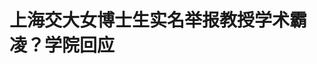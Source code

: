 <!DOCTYPE html>
<html lang="zh-CN">

<head>
    
<title>上海交大女博士生实名举报教授学术霸凌？学院回应_腾讯新闻</title>
<meta name="keywords" content="魏静,上海交通大学,霸凌,女博士,博士研究生,教授,学术,上海交通大学医学院,上海">
<meta name="description" content="极目新闻记者郭奕5月7日，微博网友@weijing99793发文声称，自己是上海交通大学生物医学工程学院博士研究生魏静，其实名举报实验室负责人邵某峰教授学术霸凌，此事引发关注。视频截图魏静在帖文中表示，邵某峰现在担任学院学位评定委员会的组长，实验室几乎每个博士都被拖到8、9年以上，甚至有10多年没毕业的。魏静声称，邵...">
<meta name="author" content="腾讯网">
<meta name="copyright" content="Copyright 1998 - 2025 Tencent. All Rights Reserved">
<meta property="og:type" content="news" />

<meta property="og:title" content="上海交大女博士生实名举报教授学术霸凌？学院回应_腾讯新闻" />
<meta property="og:description" content="极目新闻记者郭奕5月7日，微博网友@weijing99793发文声称，自己是上海交通大学生物医学工程学院博士研究生魏静，其实名举报实验室负责人邵某峰教授学术霸凌，此事引发关注。视频截图魏静在帖文中表示，邵某峰现在担任学院学位评定委员会的组长，实验室几乎每个博士都被拖到8、9年以上，甚至有10多年没毕业的。魏静声称，邵..." />
<meta property="og:url" content="https://news.qq.com/rain/a/20250508A067Y700" />
<meta property="og:image" content="https://inews.gtimg.com/news_ls/OGYdrSC5PlZOxTJfC-TkF17fNXy-fGptWuF0QE0dqZGFkAA_640330/0" />
<meta property="article:author" content="极目新闻" />
<meta property="article:published_time" content="2025-05-08 16:35:10" />
<meta property="category" content="edu" />

<meta name="baidu-site-verification" content="jJeIJ5X7pP" />
    <meta charset="utf-8" />
<meta http-equiv="X-UA-Compatible" content="IE=Edge" />
<meta name="viewport" content="width=device-width, initial-scale=1, shrink-to-fit=no" />
<link rel="dns-prefetch" href="mat1.gtimg.com">
<link rel="dns-prefetch" href="i.news.qq.com">
<link rel="shortcut icon" href="https://mat1.gtimg.com/qqcdn/qqindex2021/favicon.ico">
<script nomodule="true" src="https://mat1.gtimg.com/qqcdn/qqindex2021/common-static/20240515201444/core3-37-1.min.js"></script>
<script>
  try {
    if (!window.IntersectionObserver) {
      var observerScript = document.createElement('script');
      observerScript.src = "https://mat1.gtimg.com/qqcdn/qqindex2021/common-static/20241024141058/intersection-observer-polyfill.js";
      document.head.appendChild(observerScript);
    }
  } catch (error) {}
</script>

<script>
  try {
    if (!Element.prototype.scrollTo) {
      var scrollScript = document.createElement('script');
      scrollScript.src = "https://mat1.gtimg.com/qqcdn/qqindex2021/common-static/20241025153001/scroll-behavior-polyfill.js";
      document.head.appendChild(scrollScript);
    }
  } catch (error) {}
</script>
<script>
  try {
    if ('scrollRestoration' in window.history) {
      window.history.scrollRestoration = 'manual';
    }
    window.isPcClient = Boolean(window.electron) && (
      window.navigator.userAgent.indexOf('pc-client') > 0 ||
      window.navigator.userAgent.indexOf('TencentNews') > 0
    );
  } catch {}
</script>
<script>
  try {
    if (window.isPcClient) {
      var bodyStyle = document.createElement('style');
      bodyStyle.innerText = 'body{ zoom: 0.95 }';
      document.head.appendChild(bodyStyle);
    }
  } catch {}
</script>
<script>
  window.DATA = {"url":"https://view.inews.qq.com/a/20250508A067Y700","article_id":"20250508A067Y700","article_type":"0","title":"上海交大女博士生实名举报教授学术霸凌？学院回应","desc":"极目新闻记者郭奕5月7日，微博网友@weijing99793发文声称，自己是上海交通大学生物医学工程学院博士研究生魏静，其实名举报实验室负责人邵某峰教授学术霸凌，此事引发关注。视频截图魏静在帖文中表示，邵某峰现在担任学院学位评定委员会的组长，实验室几乎每个博士都被拖到8、9年以上，甚至有10多年没毕业的。魏静声称，邵...","iNewsRecommendLevel":1,"abstract":"极目新闻记者郭奕5月7日，微博网友@weijing99793发文声称，自己是上海交通大学生物医学工程学院博士研究生魏静，其实名举报实验室负责人邵某峰教授学术霸凌，此事引发关注。视频截图魏静在帖文中表示，邵某峰现在担任学院学位评定委员会的组长，实验室几乎每个博士都被拖到8、9年以上，甚至有10多年没毕业的。魏静声称，邵...","catalog1":"edu","ad_channel_sign":"edu","introduction":"","media":"极目新闻","media_id":"5206106","pubtime":"2025-05-08 16:35:10","comment_id":"8410272958","political":0,"cmsId":"20250508A067Y700","cms_id":"20250508A067Y700","closeAllAd":0,"closeAllFavorite":false,"originContent":{"directory":{"ai_list":null,"enable":2,"list":null},"text":"\u003cdiv class=\"rich_media_content\"\u003e\u003c!--NO_AD_ERROR_2--\u003e\u003cp\u003e极目新闻记者郭奕\u003c/p\u003e\u003cp\u003e5月7日，微博网友@weijing99793发文声称，自己是上海交通大学生物医学工程学院博士研究生魏静，其实名举报实验室负责人邵某峰教授学术霸凌，此事引发关注。\u003c/p\u003e\u003cp\u003e\u003c!--IMG_0--\u003e\u003cspan style=\"color: rgb(153, 153, 153); display: block; font-size: 13px !important; line-height: 1.5; margin-top: 5px; text-align: right; text-indent: 2em; text-wrap-mode: wrap\"\u003e视频截图\u003c/span\u003e\u003c/p\u003e\u003cp\u003e魏静在帖文中表示，邵某峰现在担任学院学位评定委员会的组长，实验室几乎每个博士都被拖到8、9年以上，甚至有10多年没毕业的。\u003c!--NO_AD_0--\u003e\u003c!--EOP_0--\u003e\u003c/p\u003e\u003c!--PARAGRAPH_0--\u003e\u003cp\u003e魏静声称，邵某峰强行攫取她的开题课题，哄骗威逼自己为其干私活，当自己快到结业不想再干时，被报复不准进实验室做实验2年，还让她签协议，要自己出经费，限制其课题，还要其承诺毕不了业不是导师的责任等。\u003c/p\u003e\u003cp style=\"text-align: center\"\u003e\u003c!--IMG_1--\u003e\u003c/p\u003e\u003cp\u003e极目新闻记者就此事私信魏静，暂未获得回应。\u003c/p\u003e\u003cp\u003e5月8日，极目新闻记者就此事致电上海交通大学生物医学工程学院，工作人员表示，学院已经第一时间关注到上述信息，学院正在积极处理此事。\u003c!--NO_AD_1--\u003e\u003c!--EOP_1--\u003e\u003c/p\u003e\u003c!--PARAGRAPH_1--\u003e\u003cp\u003e上述网友反映的情况是否属实？学院方面是否已经联系到当事学生和教授？对此，该工作人员表示，关于调查的具体进展和信息暂不方便透露，后续情况会通过官方渠道发布。\u003c!--NO_AD_2--\u003e\u003c!--EOP_2--\u003e\u003c/p\u003e\u003c!--PARAGRAPH_2--\u003e\u003cp\u003e极目新闻记者随后就此事多次致电上海交大宣传部、学工处等多个部门，电话未接通。\u003c/p\u003e\u003cp\u003e（来源：极目新闻）\u003c/p\u003e\u003cp\u003e\u003cstrong\u003e更多精彩资讯请在应用市场下载“极目新闻”客户端，未经授权请勿转载，欢迎提供新闻线索，一经采纳即付报酬。24小时报料热线027-86777777。\u003c/strong\u003e\u003c!--NO_AD_3--\u003e\u003c!--EOP_3--\u003e\u003c!--NO_AD_4--\u003e\u003c!--EOP_4--\u003e\u003c/p\u003e\u003c!--PARAGRAPH_4--\u003e\u003c!--PARAGRAPH_3--\u003e\u003cstyle\u003e.rich_media_content{--news-tabel-th-night-color: #444444;--news-font-day-color: #333;--news-font-night-color: #d9d9d9;--news-bottom-distance: 22px}.rich_media_content p:not([data-exeditor-arbitrary-box=image-box]){letter-spacing:.5px;line-height:30px;margin-bottom:var(--news-bottom-distance);word-wrap:break-word}.rich_media_content{color:var(--news-font-day-color);font-size:18px}@media(prefers-color-scheme:dark){body:not([data-weui-theme=light]):not([dark-mode-disable=true]) .rich_media_content p:not([data-exeditor-arbitrary-box=image-box]){letter-spacing:.5px;line-height:30px;margin-bottom:var(--news-bottom-distance);word-wrap:break-word}body:not([data-weui-theme=light]):not([dark-mode-disable=true]) .rich_media_content{color:var(--news-font-night-color)}}.data_color_scheme_dark .rich_media_content p:not([data-exeditor-arbitrary-box=image-box]){letter-spacing:.5px;line-height:30px;margin-bottom:var(--news-bottom-distance);word-wrap:break-word}.data_color_scheme_dark .rich_media_content{color:var(--news-font-night-color)}.data_color_scheme_dark .rich_media_content{font-size:18px}.rich_media_content p[data-exeditor-arbitrary-box=image-box]{margin-bottom:11px}.rich_media_content\u003ediv:not(.qnt-video),.rich_media_content\u003esection{margin-bottom:var(--news-bottom-distance)}.rich_media_content hr{margin-bottom:var(--news-bottom-distance)}.rich_media_content .link_list{margin:0;margin-top:20px;min-height:0!important}.rich_media_content blockquote{background:#f9f9f9;border-left:6px solid #ccc;margin:1.5em 10px;padding:.5em 10px}.rich_media_content blockquote p{margin-bottom:0!important}.data_color_scheme_dark .rich_media_content blockquote{background:#323232}@media(prefers-color-scheme:dark){body:not([data-weui-theme=light]):not([dark-mode-disable=true]) .rich_media_content blockquote{background:#323232}}.rich_media_content ol[data-ex-list]{--ol-start: 1;--ol-list-style-type: decimal;list-style-type:none;counter-reset:olCounter calc(var(--ol-start,1) - 1);position:relative}.rich_media_content ol[data-ex-list]\u003eli\u003e:first-child::before{content:counter(olCounter,var(--ol-list-style-type)) '. ';counter-increment:olCounter;font-variant-numeric:tabular-nums;display:inline-block}.rich_media_content ul[data-ex-list]{--ul-list-style-type: circle;list-style-type:none;position:relative}.rich_media_content ul[data-ex-list].nonUnicode-list-style-type\u003eli\u003e:first-child::before{content:var(--ul-list-style-type) ' ';font-variant-numeric:tabular-nums;display:inline-block;transform:scale(0.5)}.rich_media_content ul[data-ex-list].unicode-list-style-type\u003eli\u003e:first-child::before{content:var(--ul-list-style-type) ' ';font-variant-numeric:tabular-nums;display:inline-block;transform:scale(0.8)}.rich_media_content ol:not([data-ex-list]){padding-left:revert}.rich_media_content ul:not([data-ex-list]){padding-left:revert}.rich_media_content table{display:table;border-collapse:collapse;margin-bottom:var(--news-bottom-distance)}.rich_media_content table th,.rich_media_content table td{word-wrap:break-word;border:1px solid #ddd;white-space:nowrap;padding:2px 5px}.rich_media_content table th{font-weight:700;background-color:#f0f0f0;text-align:left}.rich_media_content table p{margin-bottom:0!important}.data_color_scheme_dark .rich_media_content table th{background:var(--news-tabel-th-night-color)}@media(prefers-color-scheme:dark){body:not([data-weui-theme=light]):not([dark-mode-disable=true]) .rich_media_content table th{background:var(--news-tabel-th-night-color)}}.rich_media_content .qqnews_image_desc,.rich_media_content p[type=om-image-desc]{line-height:20px!important;text-align:center!important;font-size:14px!important;color:#666!important}.rich_media_content div[data-exeditor-arbitrary-box=wrap]:not([data-exeditor-arbitrary-box-special-style]){max-width:100%}.rich_media_content .qqnews-content{--wmfont: 0;--wmcolor: transparent;font-size:var(--wmfont);color:var(--wmcolor);line-height:var(--wmfont)!important;margin-bottom:var(--wmfont)!important}.rich_media_content .qqnews_sign_emphasis{background:#f7f7f7}.rich_media_content .qqnews_sign_emphasis ol{word-wrap:break-word;border:none;color:#5c5c5c;line-height:28px;list-style:none;margin:14px 0 6px;padding:16px 15px 4px}.rich_media_content .qqnews_sign_emphasis p{margin-bottom:12px!important}.rich_media_content .qqnews_sign_emphasis ol\u003eli\u003ep{padding-left:30px}.rich_media_content .qqnews_sign_emphasis ol\u003eli{list-style:none}.rich_media_content .qqnews_sign_emphasis ol\u003eli\u003ep:first-child::before{margin-left:-30px;content:counter(olCounter,decimal) ''!important;counter-increment:olCounter!important;font-variant-numeric:tabular-nums!important;background:#37f;border-radius:2px;color:#fff;font-size:15px;font-style:normal;text-align:center;line-height:18px;width:18px;height:18px;margin-right:12px;position:relative;top:-1px}.data_color_scheme_dark .rich_media_content .qqnews_sign_emphasis{background:#262626}.data_color_scheme_dark .rich_media_content .qqnews_sign_emphasis ol\u003eli\u003ep{color:#a9a9a9}@media(prefers-color-scheme:dark){body:not([data-weui-theme=light]):not([dark-mode-disable=true]) .rich_media_content .qqnews_sign_emphasis{background:#262626}body:not([data-weui-theme=light]):not([dark-mode-disable=true]) .rich_media_content .qqnews_sign_emphasis ol\u003eli\u003ep{color:#a9a9a9}}.rich_media_content h1,.rich_media_content h2,.rich_media_content h3,.rich_media_content h4,.rich_media_content h5,.rich_media_content h6{margin-bottom:var(--news-bottom-distance);font-weight:700}.rich_media_content h1{font-size:20px}.rich_media_content h2,.rich_media_content h3{font-size:19px}.rich_media_content h4,.rich_media_content h5,.rich_media_content h6{font-size:18px}.rich_media_content li:empty{display:none}.rich_media_content ul,.rich_media_content ol{margin-bottom:var(--news-bottom-distance)}.rich_media_content div\u003ep:only-child{margin-bottom:0!important}.rich_media_content .cms-cke-widget-title-wrap p{margin-bottom:0!important}\u003c/style\u003e\u003c/div\u003e","version":"v2"},"originAttribute":{"IMG_0":{"bigOrigUrl":"https://inews.gtimg.com/om_bt/OBENid5C5TwFPVb0GLcbiawRP54KYvrDqW4pVCVspoplEAA/0","compressUrl":"https://inews.gtimg.com/om_bt/OBENid5C5TwFPVb0GLcbiawRP54KYvrDqW4pVCVspoplEAA/641","desc":"","fullPic":"1","height":361,"imgurl0":"https://inews.gtimg.com/om_bt/OBENid5C5TwFPVb0GLcbiawRP54KYvrDqW4pVCVspoplEAA/0","imgurl1000":"https://inews.gtimg.com/om_bt/OBENid5C5TwFPVb0GLcbiawRP54KYvrDqW4pVCVspoplEAA/1000","islong":0,"origUrl":"https://inews.gtimg.com/om_bt/OBENid5C5TwFPVb0GLcbiawRP54KYvrDqW4pVCVspoplEAA/641","size":47,"style":"text-align: -webkit-center; text-wrap-mode: wrap; width: 100%","thumb":"https://inews.gtimg.com/om_bt/OBENid5C5TwFPVb0GLcbiawRP54KYvrDqW4pVCVspoplEAA_181x181s/0","url":"https://inews.gtimg.com/om_bt/OBENid5C5TwFPVb0GLcbiawRP54KYvrDqW4pVCVspoplEAA/641","width":641},"IMG_1":{"bigOrigUrl":"https://inews.gtimg.com/om_bt/Od2wNWhhCvAe2pcyLbq3Zy583ofM2XtkWbzDAVIM7M6WQAA/0","compressUrl":"https://inews.gtimg.com/om_bt/Od2wNWhhCvAe2pcyLbq3Zy583ofM2XtkWbzDAVIM7M6WQAA/641","desc":"","fullPic":"1","height":342,"imgurl0":"https://inews.gtimg.com/om_bt/Od2wNWhhCvAe2pcyLbq3Zy583ofM2XtkWbzDAVIM7M6WQAA/0","imgurl1000":"https://inews.gtimg.com/om_bt/Od2wNWhhCvAe2pcyLbq3Zy583ofM2XtkWbzDAVIM7M6WQAA/1000","islong":0,"origUrl":"https://inews.gtimg.com/om_bt/Od2wNWhhCvAe2pcyLbq3Zy583ofM2XtkWbzDAVIM7M6WQAA/641","size":83,"style":"width: 100%","thumb":"https://inews.gtimg.com/om_bt/Od2wNWhhCvAe2pcyLbq3Zy583ofM2XtkWbzDAVIM7M6WQAA_181x181s/0","url":"https://inews.gtimg.com/om_bt/Od2wNWhhCvAe2pcyLbq3Zy583ofM2XtkWbzDAVIM7M6WQAA/641","width":641}},"selfDeclare":{},"userAddress":"湖北","card":{"chlid":"5206106","chlname":"极目新闻","desc":"全球眼，中国心，瞭望者，思想家。","icon":"http://inews.gtimg.com/newsapp_ls/0/13313835343_200200/0","msgEntry":1,"uin":"ec304f4513bb7aec09f9921be4e9fdbe12","update_frequency":"0","vip_desc":"楚天都市报官方账号","vip_icon_night":"http://inews.gtimg.com/newsapp_ls/0/14876049528/0","vip_place":"left","vip_type":"30013","vip_icon":"http://inews.gtimg.com/newsapp_ls/0/14876049251/0","vip_type_new":"30013","suid":"8QMd23pY5IUbvz7Q","liveInfo":{"roomID":"1410000175","roomStatus":"2","cms_id":"PLV2025050504845500","article_type":"575"},"cpLevel":1},"interationCount":{"like":79,"collect":27,"share":82},"payment_info":{},"article_is_pay":false,"payment_column_info_v1":{"is_column_pay":false,"read_count_all":0},"tag_info_item":null,"contentWordsNum":485,"extraProperty":{"FeedbackDetailDisableInsert":1,"zanSkinType":""},"relateWelfare":{},"aiSwitch":true,"isOversize":false,"videoArr":[]};
</script>
<script>
  window.channelInfo = {"channelConfig":{"channelNav":[{"_auto_id":"1","active_alien_img":"","alien_img":"","channel_id":"news_news_home","is_local":"0","link":"https://www.qq.com","name_cn":"首页","name_en":"home"},{"_auto_id":"2","active_alien_img":"","alien_img":"","channel_id":"news_news_top","is_local":"0","link":"","name_cn":"要闻","name_en":"news"},{"_auto_id":"4","active_alien_img":"","alien_img":"","channel_id":"news_news_bj","is_local":"1","link":"","name_cn":"北京","name_en":"bj"},{"_auto_id":"5","active_alien_img":"","alien_img":"","channel_id":"news_news_finance","is_local":"0","link":"","name_cn":"财经","name_en":"finance"},{"_auto_id":"6","active_alien_img":"","alien_img":"","channel_id":"news_news_tech","is_local":"0","link":"","name_cn":"科技","name_en":"tech"},{"_auto_id":"7","active_alien_img":"","alien_img":"","channel_id":"tv","is_local":"0","link":"https://v.qq.com/channel/tv/?ptag=qqnews","name_cn":"电视剧","name_en":"tv"},{"_auto_id":"8","active_alien_img":"","alien_img":"","channel_id":"news_news_qa","is_local":"0","link":"","name_cn":"热问","name_en":"qa"},{"_auto_id":"9","active_alien_img":"","alien_img":"","channel_id":"news_news_ent","is_local":"0","link":"","name_cn":"娱乐","name_en":"ent"},{"_auto_id":"10","active_alien_img":"","alien_img":"","channel_id":"variety","is_local":"0","link":"https://v.qq.com/channel/variety/?ptag=qqnews","name_cn":"综艺","name_en":"variety"},{"_auto_id":"11","active_alien_img":"","alien_img":"","channel_id":"news_news_sports","is_local":"0","link":"","name_cn":"体育","name_en":"sports"},{"_auto_id":"13","active_alien_img":"","alien_img":"","channel_id":"news_news_nba","is_local":"0","link":"","name_cn":"NBA","name_en":"nba"},{"_auto_id":"14","active_alien_img":"","alien_img":"","channel_id":"news_news_world","is_local":"0","link":"","name_cn":"国际","name_en":"world"},{"_auto_id":"15","active_alien_img":"","alien_img":"","channel_id":"news_news_mil","is_local":"0","link":"","name_cn":"军事","name_en":"milite"},{"_auto_id":"16","active_alien_img":"","alien_img":"","channel_id":"news_news_auto","is_local":"0","link":"","name_cn":"汽车","name_en":"auto"},{"_auto_id":"17","active_alien_img":"","alien_img":"","channel_id":"news_news_house","is_local":"0","link":"","name_cn":"房产","name_en":"house"},{"_auto_id":"18","active_alien_img":"","alien_img":"","channel_id":"news_news_edu","is_local":"0","link":"","name_cn":"教育","name_en":"edu"},{"_auto_id":"19","active_alien_img":"","alien_img":"","channel_id":"news_news_antip","is_local":"0","link":"","name_cn":"健康","name_en":"health"},{"_auto_id":"20","active_alien_img":"","alien_img":"","channel_id":"news_news_video","is_local":"0","link":"","name_cn":"视频","name_en":"video"},{"_auto_id":"21","active_alien_img":"","alien_img":"","channel_id":"news_news_game","is_local":"0","link":"","name_cn":"游戏","name_en":"games"},{"_auto_id":"22","active_alien_img":"","alien_img":"","channel_id":"news_news_nchupin","is_local":"0","link":"","name_cn":"眼界","name_en":"chupin"},{"_auto_id":"24","active_alien_img":"","alien_img":"","channel_id":"news_news_football","is_local":"0","link":"","name_cn":"足球","name_en":"football"},{"_auto_id":"25","active_alien_img":"","alien_img":"","channel_id":"news_news_kepu","is_local":"0","link":"","name_cn":"科学","name_en":"kepu"},{"_auto_id":"26","active_alien_img":"","alien_img":"","channel_id":"news_news_digi","is_local":"0","link":"","name_cn":"数码","name_en":"digi"},{"_auto_id":"28","active_alien_img":"","alien_img":"","channel_id":"ymzx","is_local":"0","link":"https://gamer.qq.com/v2/cloudgame/game/96897?ichannel=txxwpc0Ftxxwpc1","name_cn":"元梦之星","name_en":"news_news_ymzx"},{"_auto_id":"31","active_alien_img":"","alien_img":"","channel_id":"movie","is_local":"0","link":"https://v.qq.com/channel/movie/?ptag=qqnews","name_cn":"电影","name_en":"movie"},{"_auto_id":"32","active_alien_img":"","alien_img":"","channel_id":"news_news_esport","is_local":"0","link":"","name_cn":"电竞","name_en":"esport"},{"_auto_id":"34","active_alien_img":"","alien_img":"","channel_id":"news_news_history","is_local":"0","link":"","name_cn":"历史","name_en":"history"},{"_auto_id":"35","active_alien_img":"","alien_img":"","channel_id":"news_news_baby","is_local":"0","link":"","name_cn":"育儿","name_en":"baby"},{"_auto_id":"36","active_alien_img":"","alien_img":"","channel_id":"hbjy","is_local":"0","link":"https://gp.qq.com/act/a20250421mnqlx/news.shtml","name_cn":"和平精英","name_en":"news_news_hbjy"},{"_auto_id":"37","active_alien_img":"","alien_img":"","channel_id":"cloud_gamer","is_local":"0","link":"https://gamer.qq.com/?ichannel=txxwpc0Ftxxwpc1","name_cn":"云游戏","name_en":"cloud_gamer"},{"_auto_id":"38","active_alien_img":"","alien_img":"","channel_id":"news_news_lic","is_local":"0","link":"","name_cn":"理财","name_en":"finance_licai"},{"_auto_id":"39","active_alien_img":"","alien_img":"","channel_id":"news_news_istock","is_local":"0","link":"","name_cn":"股票","name_en":"finance_stock"},{"_auto_id":"40","active_alien_img":"","alien_img":"","channel_id":"ren_min_shi_pin","is_local":"0","link":"https://news.qq.com/omn/author/8QMd3Hld74cbujbY?tab=om_video","name_cn":"人民视频","name_en":"ren_min_shi_pin"},{"_auto_id":"41","active_alien_img":"","alien_img":"","channel_id":"news_news_weather","is_local":"0","link":"https://tianqi.qq.com/index.htm","name_cn":"天气","name_en":"weather"}]}};
</script>
<script>
  window.articleConfig = {"rightConfig":[{"_auto_id":"1","category_key":"default","modules":"{\"moduleList\":[{\"title\":\"作者其他文章\",\"id\":\"user_article\"},{\"title\":\"精选视频\",\"id\":\"video_album\",\"videoType\":\"tag\",\"videoId\":\"aUepxrtchGM=\",\"isSticky\":0},{\"title\":\"下载条\",\"id\":\"download_banner\",\"isSticky\":1},{\"title\":\"热点榜\",\"id\":\"hot_rank_list\",\"isSticky\":1},{\"title\":\"广告推广\",\"id\":\"ssp_ad_module\",\"category\":\"ad_ssp\",\"loid\":\"109\",\"isSticky\":1},{\"title\":\"广告推广位\",\"id\":\"c2s_ad_module\",\"category\":\"right_c2s\",\"path\":\"QQcom_all_Rectangle-1|QQcom_all_Rectangle-2|QQcom_all_Rectangle-3\",\"isSticky\":1}]}"},{"_auto_id":"2","category_key":"ent","modules":"{\"moduleList\":[{\"title\":\"作者其他文章\",\"id\":\"user_article\"},{\"title\":\"精选视频\",\"id\":\"video_album\",\"videoType\":\"tag\",\"videoId\":\"aUepxrtchGM=\"},{\"title\":\"下载条\",\"id\":\"download_banner\",\"isSticky\":1},{\"title\":\"热点榜\",\"id\":\"hot_rank_list\",\"isSticky\":1},{\"title\":\"广告推广\",\"id\":\"ssp_ad_module\",\"category\":\"ad_ssp\",\"loid\":\"109\",\"isSticky\":1},{\"title\":\"广告推广\",\"id\":\"ssp_ad_module\",\"category\":\"ad_ssp\",\"loid\":\"117\",\"isSticky\":1}]}"},{"_auto_id":"3","category_key":"game","modules":"{\"moduleList\":[{\"title\":\"作者其他文章\",\"id\":\"user_article\"},{\"title\":\"精选视频\",\"id\":\"video_album\",\"videoType\":\"tag\",\"videoId\":\"aUepxrtchGM=\"},{\"title\":\"热门游戏\",\"id\":\"recommend_game\",\"isSticky\":0},{\"title\":\"下载条\",\"id\":\"download_banner\",\"isSticky\":1},{\"title\":\"热点榜\",\"id\":\"hot_rank_list\",\"isSticky\":1},{\"title\":\"广告推广\",\"id\":\"ssp_ad_module\",\"category\":\"ad_ssp\",\"loid\":\"109\",\"isSticky\":1},{\"title\":\"广告推广位\",\"id\":\"c2s_ad_module\",\"category\":\"right_c2s\",\"path\":\"QQcom_all_Rectangle-1|QQcom_all_Rectangle-2|QQcom_all_Rectangle-3\",\"isSticky\":1}]}"},{"_auto_id":"4","category_key":"tech","modules":"{\"moduleList\":[{\"title\":\"作者其他文章\",\"id\":\"user_article\"},{\"title\":\"精选视频\",\"id\":\"video_album\",\"videoType\":\"tag\",\"videoId\":\"aUepxrtchGM=\"},{\"title\":\"下载条\",\"id\":\"download_banner\",\"isSticky\":1},{\"title\":\"热点榜\",\"id\":\"hot_rank_list\",\"isSticky\":1},{\"title\":\"广告推广\",\"id\":\"ssp_ad_module\",\"category\":\"ad_ssp\",\"loid\":\"109\",\"isSticky\":1},{\"title\":\"广告推广位\",\"id\":\"c2s_ad_module\",\"category\":\"right_c2s\",\"path\":\"QQcom_all_Rectangle-1|QQcom_all_Rectangle-2|QQcom_all_Rectangle-3\",\"isSticky\":1}]}"},{"_auto_id":"5","category_key":"finance","modules":"{\"moduleList\":[{\"title\":\"作者其他文章\",\"id\":\"user_article\"},{\"title\":\"精选视频\",\"id\":\"video_album\",\"videoType\":\"tag\",\"videoId\":\"aUepxrtchGM=\"},{\"title\":\"下载条\",\"id\":\"download_banner\",\"isSticky\":1},{\"title\":\"热点榜\",\"id\":\"hot_rank_list\",\"isSticky\":1},{\"title\":\"广告推广\",\"id\":\"ssp_ad_module\",\"category\":\"ad_ssp\",\"loid\":\"109\",\"isSticky\":1},{\"title\":\"广告推广位\",\"id\":\"c2s_ad_module\",\"category\":\"right_c2s\",\"path\":\"QQcom_all_Rectangle-1|QQcom_all_Rectangle-2|QQcom_all_Rectangle-3\",\"isSticky\":1}]}"},{"_auto_id":"6","category_key":"news","modules":"{\"moduleList\":[{\"title\":\"作者其他文章\",\"id\":\"user_article\"},{\"title\":\"精选视频\",\"id\":\"video_album\",\"videoType\":\"tag\",\"videoId\":\"aUepxrtchGM=\"},{\"title\":\"下载条\",\"id\":\"download_banner\",\"isSticky\":1},{\"title\":\"热点榜\",\"id\":\"hot_rank_list\",\"isSticky\":1},{\"title\":\"广告推广\",\"id\":\"ssp_ad_module\",\"category\":\"ad_ssp\",\"loid\":\"109\",\"isSticky\":1},{\"title\":\"广告推广位\",\"id\":\"c2s_ad_module\",\"category\":\"right_c2s\",\"path\":\"QQcom_all_Rectangle-1|QQcom_all_Rectangle-2|QQcom_all_Rectangle-3\",\"isSticky\":1}]}"},{"_auto_id":"7","category_key":"fashion","modules":"{\"moduleList\":[{\"title\":\"作者其他文章\",\"id\":\"user_article\"},{\"title\":\"精选视频\",\"id\":\"video_album\",\"videoType\":\"tag\",\"videoId\":\"aUepxrtchGM=\"},{\"title\":\"下载条\",\"id\":\"download_banner\",\"isSticky\":1},{\"title\":\"热点榜\",\"id\":\"hot_rank_list\",\"isSticky\":1},{\"title\":\"广告推广\",\"id\":\"ssp_ad_module\",\"category\":\"ad_ssp\",\"loid\":\"109\",\"isSticky\":1},{\"title\":\"广告推广位\",\"id\":\"c2s_ad_module\",\"category\":\"right_c2s\",\"path\":\"QQcom_all_Rectangle-1|QQcom_all_Rectangle-2|QQcom_all_Rectangle-3\",\"isSticky\":1}]}"},{"_auto_id":"8","category_key":"sports","modules":"{\"moduleList\":[{\"title\":\"作者其他文章\",\"id\":\"user_article\"},{\"title\":\"精选视频\",\"id\":\"video_album\",\"videoType\":\"tag\",\"videoId\":\"aUepxrtchGM=\"},{\"title\":\"下载条\",\"id\":\"download_banner\",\"isSticky\":1},{\"title\":\"热点榜\",\"id\":\"hot_rank_list\",\"isSticky\":1},{\"title\":\"广告推广\",\"id\":\"ssp_ad_module\",\"category\":\"ad_ssp\",\"loid\":\"109\",\"isSticky\":1},{\"title\":\"广告推广位\",\"id\":\"c2s_ad_module\",\"category\":\"right_c2s\",\"path\":\"QQcom_all_Rectangle-1|QQcom_all_Rectangle-2|QQcom_all_Rectangle-3\",\"isSticky\":1}]}"},{"_auto_id":"9","category_key":"health","modules":"{\"moduleList\":[{\"title\":\"作者其他文章\",\"id\":\"user_article\"},{\"title\":\"精选视频\",\"id\":\"video_album\",\"videoType\":\"tag\",\"videoId\":\"aUepxrtchGM=\"},{\"title\":\"下载条\",\"id\":\"download_banner\",\"isSticky\":1},{\"title\":\"热点榜\",\"id\":\"hot_rank_list\",\"isSticky\":1},{\"title\":\"广告推广\",\"id\":\"ssp_ad_module\",\"category\":\"ad_ssp\",\"loid\":\"109\",\"isSticky\":1},{\"title\":\"广告推广位\",\"id\":\"c2s_ad_module\",\"category\":\"right_c2s\",\"path\":\"QQcom_all_Rectangle-1|QQcom_all_Rectangle-2|QQcom_all_Rectangle-3\",\"isSticky\":1}]}"},{"_auto_id":"10","category_key":"nba","modules":"{\"moduleList\":[{\"title\":\"作者其他文章\",\"id\":\"user_article\"},{\"title\":\"精选视频\",\"id\":\"video_album\",\"videoType\":\"tag\",\"videoId\":\"aUepxrtchGM=\"},{\"title\":\"下载条\",\"id\":\"download_banner\",\"isSticky\":1},{\"title\":\"热点榜\",\"id\":\"hot_rank_list\",\"isSticky\":1},{\"title\":\"广告推广\",\"id\":\"ssp_ad_module\",\"category\":\"ad_ssp\",\"loid\":\"109\",\"isSticky\":1},{\"title\":\"广告推广位\",\"id\":\"c2s_ad_module\",\"category\":\"right_c2s\",\"path\":\"QQcom_all_Rectangle-1|QQcom_all_Rectangle-2|QQcom_all_Rectangle-3\",\"isSticky\":1}]}"},{"_auto_id":"11","category_key":"edu","modules":"{\"moduleList\":[{\"title\":\"作者其他文章\",\"id\":\"user_article\"},{\"title\":\"精选视频\",\"id\":\"video_album\",\"videoType\":\"tag\",\"videoId\":\"aUWpxLNdg2c=\"},{\"title\":\"下载条\",\"id\":\"download_banner\",\"isSticky\":1},{\"title\":\"热点榜\",\"id\":\"hot_rank_list\",\"isSticky\":1},{\"title\":\"广告推广\",\"id\":\"ssp_ad_module\",\"category\":\"ad_ssp\",\"loid\":\"109\",\"isSticky\":1},{\"title\":\"广告推广位\",\"id\":\"c2s_ad_module\",\"category\":\"right_c2s\",\"path\":\"QQcom_all_Rectangle-1|QQcom_all_Rectangle-2|QQcom_all_Rectangle-3\",\"isSticky\":1}]}"},{"_auto_id":"12","category_key":"ad","modules":"{\"moduleList\":[{\"title\":\"广告推广\",\"id\":\"ssp_ad_module\",\"category\":\"ad_ssp\",\"loid\":\"109\",\"isSticky\":1},{\"title\":\"广告推广位\",\"id\":\"c2s_ad_module\",\"category\":\"right_c2s\",\"path\":\"QQcom_all_Rectangle-1|QQcom_all_Rectangle-2|QQcom_all_Rectangle-3\",\"isSticky\":1}]}"}],"tonglanAdConfig":[{"_auto_id":"1","modules":"{\"moduleList\":[{\"title\":\"广告推广位\",\"id\":\"top\",\"category\":\"top_c2s\",\"path\":\"QQcom_all_Width1-1\"},{\"title\":\"广告推广位\",\"id\":\"bottom\",\"category\":\"bottom_c2s\",\"path\":\"QQcom_all_Width1-2\"}]}"}],"bottomConfig":[],"videoAdConfig":[{"_auto_id":"1","normal_time":"10","switch":"1","video_count":"0","video_time":"0"}],"rightGameConfig":[{"_auto_id":"2","desc":"连续登录送游戏钻石，群雄共聚称霸沙城","icon":"https://inews.gtimg.com/newsapp_bt/0/0627161037914_3816/0","link":"https://s.iwan.qq.com/opengame/tenvideo/index.html?hidestatusbar=1&hidetitlebar=1&immersive=1&syswebview=1&landscape=1&gameid=49085&url=https%3A%2F%2Fgz-file.91ninthpalace.com%2Fwzzx%2Findex_tencent_iwan.html%20&ref_ele=90015","name":"王者之心2"},{"_auto_id":"3","desc":"上线送VIP！万人同屏横扫沙城","icon":"https://inews.gtimg.com/newsapp_bt/0/0627155752146_4584/0","link":"https://s.iwan.qq.com/opengame/tenvideo/index.html?hidestatusbar=1&hidetitlebar=1&immersive=1&landscape=1&syswebview=1&gameid=47203&url=https%3A%2F%2Fcqss2login.bigrnet.com%2Fiwan%2Fh5%2Fplay%2Floading&ref_ele=90015","name":"传奇盛世"},{"_auto_id":"4","desc":"超高爆率，经典玩法","icon":"https://inews.gtimg.com/newsapp_bt/0/0627160641137_9103/0","link":"https://s.iwan.qq.com/opengame/tenvideo/index.html?hidestatusbar=1&hidetitlebar=1&immersive=1&syswebview=1&gameid=43803&url=https%3A%2F%2Fsdk.mxzgame.com%2FGames%2Fportal%2F108337%2FTXVApp&ref_ele=90015","name":"新不良人"},{"_auto_id":"6","desc":"超多福利登录即领，海量游戏任你畅玩","icon":"https://inews.gtimg.com/newsapp_bt/0/111315495935_3595/0","link":"https://dldir3.qq.com/minigamefile/webdownloads/QQGameMini_silent_1002020001_cid0.exe","name":"QQ游戏大厅"},{"_auto_id":"7","desc":"纯正经典玩法，欢乐挑战赛火热来袭","icon":"https://inews.gtimg.com/newsapp_bt/0/070918050891_4971/0","link":"https://minigame.qq.com/h5game_frame_test/?appid=200904&ifid=1502020001","name":"欢乐斗地主"},{"_auto_id":"8","desc":"新服大放送，享赚你就来","icon":"https://inews.gtimg.com/newsapp_bt/0/0627154608860_7318/0","link":"https://s.iwan.qq.com/opengame/tenvideo/index.html?hidestatusbar=1&hidetitlebar=1&immersive=1&syswebview=1&landscape=1&gameid=43403&url=https%3A%2F%2Flogin-wxxyx2-bzsc.jikewan.com%2Fgame%2Fcqtxvideo.html&ref_ele=90015","name":"百战沙城"},{"_auto_id":"9","desc":"全新极速版本爽玩！送新武魂转换卡","icon":"https://inews.gtimg.com/newsapp_bt/0/1016115936984_7153/0","link":"https://s.iwan.qq.com/opengame/tenvideo/index.html?hidestatusbar=1&hidetitlebar=1&immersive=1&syswebview=1&gameid=51477&url=https%3A%2F%2Fh5sdk.cdqcwl.com%2Fsdk%2Ftxaiwandefault%2Fce43a6806214ed5b3e2227ca7e99e27a%2F2231&ref_ele=90015","name":"斗罗大陆"},{"_auto_id":"10","desc":"原汁原味，正版授权","icon":"https://inews.gtimg.com/newsapp_bt/0/0627160844946_1794/0","link":"https://s.iwan.qq.com/opengame/tenvideo/index.html?hidetitlebar=1&immersive=1&syswebview=1&landscape=1&gameid=37275&url=https%3A%2F%2Fsdk.mxzgame.com%2FGames%2Fportal%2F100211%2FTXVApp&ref_ele=90015","name":"原始传奇"},{"_auto_id":"11","desc":"登录领神秘巨星，打造巅峰阵容","icon":"https://inews.gtimg.com/newsapp_bt/0/0701170959368_8122/0","link":"https://s.iwan.qq.com/opengame/tenvideo/index.html?hidestatusbar=1&hidetitlebar=1&immersive=1&syswebview=1&gameid=40591&url=https%3A%2F%2Frh.diaigame.com%2Fh5plat%2Fplay%2Fpackage_code%2FP0012462&ref_ele=90015","name":"巅峰冠军足球"},{"_auto_id":"12","desc":"赛季制实时PVP联机对战","icon":"https://inews.gtimg.com/newsapp_bt/0/0701165259701_7142/0","link":"https://s.iwan.qq.com/opengame/tenvideo/index.html?hidestatusbar=1&hidetitlebar=1&immersive=1&syswebview=1&gameid=49634&url=https%3A%2F%2Ffootball.shenshoucdn.com%2Ffootball_new%2Fh5%2Ftxsp%2Findex.html&ref_ele=90015","name":"球场风云"},{"_auto_id":"13","desc":"专注超爽打宝体验","icon":"https://inews.gtimg.com/newsapp_bt/0/0627154956673_3154/0","link":"https://s.iwan.qq.com/opengame/tenvideo/index.html?hidestatusbar=1&hidetitlebar=1&immersive=1&syswebview=1&gameid=41057&url=https%3A%2F%2Fh5apily.fire2333.com%2Fh5sdk%2Ftxshipin%2Findex%2F3200222%2F3200112&ref_ele=90015","name":"传奇至尊"},{"_auto_id":"16","desc":"火爆新服，福利满满","icon":"https://inews.gtimg.com/newsapp_bt/0/0701171307639_4759/0","link":"https://s.iwan.qq.com/opengame/tenvideo/index.html?hidestatusbar=1&hidetitlebar=1&immersive=1&syswebview=1&gameid=50335&url=https%3A%2F%2Fh5-union-cdn.pptgame.cn%2Findex.html%3Ftx_package_id%3D10202%20&ref_ele=90015","name":"火源战纪"},{"_auto_id":"17","desc":"魔幻风格，超大场面","icon":"https://inews.gtimg.com/newsapp_bt/0/0701171500721_6895/0","link":"https://s.iwan.qq.com/opengame/tenvideo/index.html?hidestatusbar=1&hidetitlebar=1&immersive=1&syswebview=1&gameid=33112&url=https%3A%2F%2Fcsjs-tx.ebibi.com%2Fgame%2Fh5iwan-wwzs%2Fmain%2Findex.html&ref_ele=90015","name":"万王之神"},{"_auto_id":"19","desc":"经典神话背景，高清细腻画质","icon":"https://inews.gtimg.com/newsapp_bt/0/0709181543493_4955/0","link":"https://s.iwan.qq.com/opengame/tenvideo/index.html?hidestatusbar=1&hidetitlebar=1&immersive=1&syswebview=1&gameid=39686&url=https%3A%2F%2Fsdk.gz.1253361160.clb.myqcloud.com%2FGames%2Fportal%2F108311%2FTXVApp&ref_ele=90015","name":"凡人神将传"}]};
</script>
<script src="https://mat1.gtimg.com/www/js/emonitor/custom_ed041a23.js" charset="utf-8"></script>
<script>
  try {
    window.emonitorIns = emonitor.create({
      name: 'newsqq_normalArticle',
      atta: {
        name: 'newsqq',
      },
      mode: '007',
    });
  } catch (err) {
    console.warn(err);
  }
</script>
<link href="https://mat1.gtimg.com/qqcdn/qqindex2021/common-static/hel/qqnews-pc-dc_20250429075631/static/css/static.css" rel="stylesheet">

<script>window.__HEL_PRESET_META__={"qqnews-pc-components":{"app":{"id":1366,"name":"qqnews-pc-components","app_group_name":"qqnews-pc-components","proj_ver":{"map":{},"utime":0},"online_version":"qqnews-pc-components_20250306025658","build_version":"qqnews-pc-components_20250429075334","update_at":"2025-04-29T11:54:47.000Z","desc":"set by [init], from container [formal.pc.dc.sz100962] worker [0]"},"version":{"sub_app_name":"qqnews-pc-components","sub_app_version":"qqnews-pc-components_20250429075334","src_map":{"webDirPath":"https://mat1.gtimg.com/qqcdn/qqindex2021/common-static/hel/qqnews-pc-components_20250429075334","htmlIndexSrc":"https://mat1.gtimg.com/qqcdn/qqindex2021/common-static/hel/qqnews-pc-components_20250429075334/index.html","extractMode":"all","iframeSrc":"","chunkCssSrcList":["https://mat1.gtimg.com/qqcdn/qqindex2021/common-static/hel/qqnews-pc-components_20250429075334/static/css/index.css"],"chunkJsSrcList":["https://mat1.gtimg.com/qqcdn/qqindex2021/common-static/hel/qqnews-pc-components_20250429075334/static/js/index.js"],"staticCssSrcList":[],"staticJsSrcList":["https://mat1.gtimg.com/qqcdn/qqindex2021/static/20231212123233/react.production.min.js","https://mat1.gtimg.com/qqcdn/qqindex2021/static/20231212123233/react-dom.production.min.js","https://mat1.gtimg.com/qqcdn/qqindex2021/common-static/hel/hel-base-v16.js"],"relativeCssSrcList":[],"relativeJsSrcList":[],"privCssSrcList":[],"srvModSrcList":[],"headAssetList":[{"tag":"staticScript","append":false,"attrs":{"src":"https://mat1.gtimg.com/qqcdn/qqindex2021/static/20231212123233/react.production.min.js"}},{"tag":"staticScript","append":false,"attrs":{"src":"https://mat1.gtimg.com/qqcdn/qqindex2021/static/20231212123233/react-dom.production.min.js"}},{"tag":"staticScript","append":false,"attrs":{"src":"https://mat1.gtimg.com/qqcdn/qqindex2021/common-static/hel/hel-base-v16.js"}},{"tag":"script","append":true,"attrs":{"src":"https://mat1.gtimg.com/qqcdn/qqindex2021/common-static/hel/qqnews-pc-components_20250429075334/static/js/index.js","defer":""}},{"tag":"link","append":true,"attrs":{"href":"https://mat1.gtimg.com/qqcdn/qqindex2021/common-static/hel/qqnews-pc-components_20250429075334/static/css/index.css","rel":"stylesheet"}}],"bodyAssetList":[]},"update_at":"2025-04-29T11:54:46.000Z","create_at":"2025-04-29T11:54:46.000Z","_worker_id":"0","_is_backup":true}}}</script>
<script>window.__VIEW_PATH__="article.ejs";</script>
</head>

<body id="dc-normal-body">
  <div id="top-nav"></div>
  <div id="topAd"></div>
  <div class="qqweb-pc-content ">
    <div class="content-left">
      <div class="content">
        <div class="left-tool" id="left-tool"></div>
                <div class="content-article">
            <div id="article-column-tag"></div>
            <h1>上海交大女博士生实名举报教授学术霸凌？学院回应</h1>
            <div id="article-author"></div>
            <div id="article-content"></div>
          <div id="article-status"></div>
          <div id="relate-question"></div>
          <div class="recommend-con" id="ArticleBottom"></div>
        </div>
      </div>
      <div id="article-comment"></div>
      <div id="recommend"></div>
      <div id="bottomAd"></div>
      <div id="article-footer"></div>
    </div>
    <div id="content-right" class="content-right"></div>
  </div>
  <div id="go-top"></div>
  <script>
    var navDom = document.getElementById('top-nav');
    if (window.isPcClient && navDom) {
      navDom.style.height = '0';
    }
  </script>
    <script type="text/javascript">
  var TIME_BEFORE_LOAD_CRYSTAL = Date.now();
</script>
<script src="https://mat1.gtimg.com/qqcdn/qqindex2021/advertisement/qqdc/crystal.202504291215.min.js" id="l_qq_com"></script>
<script type="text/javascript">
  if (typeof crystal === 'undefined' && Math.random() <= 1) {
    (function() {
      var TIME_AFTER_LOAD_CRYSTAL = Date.now();
      var img = new Image(1, 1);
      img.src = "//dp3.qq.com/qqcom/?adb=1&dm=new&err=1002&blockjs=" + (TIME_AFTER_LOAD_CRYSTAL - TIME_BEFORE_LOAD_CRYSTAL);
    })();
  }
</script>
    <iframe style="display: none;" src="https://i.news.qq.com/web_backend/getWebPacUid"></iframe>
<script src="https://mat1.gtimg.com/qqcdn/qqindex2021/common-static/20240805160928/react.production.min.js"></script>
<script src="https://mat1.gtimg.com/qqcdn/qqindex2021/common-static/20240805160928/react-dom.production.min.js"></script>
<script src="https://mat1.gtimg.com/qqcdn/qqindex2021/common-static/20241018171503/universal-report.min.js"></script>
<script defer type="text/javascript" src="https://mat1.gtimg.com/qqcdn/qqindex2021/libs/barrier/aria.js?appid=9327b8b06379d9d1728bbfbe2025ef9c" charset="utf-8"></script>
<script defer src="https://t.captcha.qq.com/TCaptcha.js"></script>
<script>document.cookie="hel_err=;path=/;";</script>
<script src="https://mat1.gtimg.com/qqcdn/qqindex2021/common-static/hel/hel-base-v16.js"></script>
<script src="https://mat1.gtimg.com/qqcdn/qqindex2021/common-static/hel/qqnews-pc-hel-entry_20250117174052/static/js/index.js"></script>
<link rel="preload" href="https://mat1.gtimg.com/qqcdn/qqindex2021/common-static/hel/qqnews-pc-dc_20250429075631/static/js/static.js" as="script">
<link rel="preload" href="https://mat1.gtimg.com/qqcdn/qqindex2021/common-static/hel/qqnews-pc-components_20250429075334/static/js/index.js" as="script">
<script>window.loadProject("https://mat1.gtimg.com/qqcdn/qqindex2021/common-static/hel/qqnews-pc-dc_20250429075631/static/js/static.js");</script>
<iframe id="videoFrame" style="display: none;" src="https://video.qq.com/cookie/sync_qqnews.html"></iframe>
</body>

</html>
